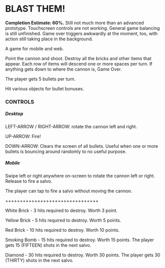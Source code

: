 # BLAST THEM!

**Completion Estimate: 60%.** Still not much more than an advanced prototype. Touchscreen controls are not working. General game balancing is still unfinished. Game over triggers awkwardly at the moment, too, with action still taking place in the background.

A game for mobile and web.

Point the cannon and shoot. Destroy all the bricks and other items that appear. Each row of items will descend one or more spaces per turn. If anything gets down to where the cannon is, Game Over.

The player gets 5 bullets per turn.

Hit various objects for bullet bonuses.

### CONTROLS

##### Desktop

LEFT-ARROW / RIGHT-ARROW: rotate the cannon left and right.

UP-ARROW: Fire!

DOWN-ARROW: Clears the screen of all bullets. Useful when one or more bullets is bouncing around randomly to no useful purpose.

##### Mobile

Swipe left or right anywhere on-screen to rotate the cannon left or right. Release to fire a salvo.

The player can tap to fire a salvo without moving the cannon.

++++++++++++++++++++++++++++++++

White Brick - 3 hits required to destroy. Worth 3 point.

Yellow Brick - 5 hits required to destroy. Worth 5 points.

Red Brick - 10 hits required to destroy. Worth 10 points.

Smoking Bomb - 15 hits required to destroy. Worth 15 points. The player gets 15 (FIFTEEN) shots in the next salvo.

Diamond - 30 hits required to destroy. Worth 30 points. The player gets 30 (THIRTY) shots in the next salvo.
